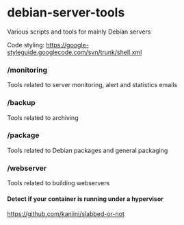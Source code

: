 debian-server-tools
===================

Various scripts and tools for mainly Debian servers

Code styling: https://google-styleguide.googlecode.com/svn/trunk/shell.xml


### /monitoring

Tools related to server monitoring, alert and statistics emails

### /backup

Tools related to archiving

### /package

Tools related to Debian packages and general packaging

### /webserver

Tools related to building webservers

#### Detect if your container is running under a hypervisor

https://github.com/kaniini/slabbed-or-not
